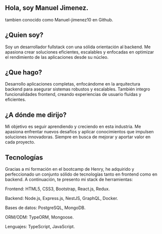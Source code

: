 ## Hola, soy Manuel Jimenez.
tambien conocido como Manuel-jimenez10 en Github.

## ¿Quien soy?

Soy un desarrollador fullstack con una sólida orientación al backend. Me apasiona crear soluciones eficientes, escalables y enfocadas en optimizar el rendimiento de las aplicaciones desde su núcleo.

## ¿Que hago? 

Desarrollo aplicaciones completas, enfocándome en la arquitectura backend para asegurar sistemas robustos y escalables. También integro funcionalidades frontend, creando experiencias de usuario fluidas y eficientes.

## ¿A dónde me dirijo?

Mi objetivo es seguir aprendiendo y creciendo en esta industria. Me apasiona enfrentar nuevos desafíos y aplicar conocimientos que impulsen soluciones innovadoras. Siempre en busca de mejorar y aportar valor en cada proyecto.

## Tecnologías
Gracias a mi formación en el bootcamp de Henry, he adquirido y perfeccionado un conjunto sólido de tecnologías tanto en frontend como en backend. A continuación, te presento mi stack de herramientas:

Frontend:
HTML5,
CSS3,
Bootstrap,
React.js,
Redux.

Backend:
Node.js,
Express.js,
NestJS,
GraphQL,
Docker.

Bases de datos:
PostgreSQL,
MongoDB.

ORM/ODM:
TypeORM,
Mongoose.

Lenguajes:
TypeScript,
JavaScript.

<!--
**Manuel-jimenez10/Manuel-jimenez10** is a ✨ _special_ ✨ repository because its `README.md` (this file) appears on your GitHub profile.

Here are some ideas to get you started:

- 🔭 I’m currently working on ...
- 🌱 I’m currently learning ...
- 👯 I’m looking to collaborate on ...
- 🤔 I’m looking for help with ...
- 💬 Ask me about ...
- 📫 How to reach me: ...
- 😄 Pronouns: ...
- ⚡ Fun fact: ...
-->
